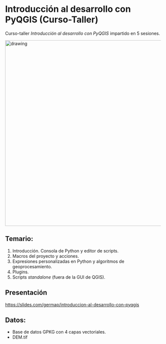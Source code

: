# Introducción al desarrollo con PyQGIS (Curso-Taller)

Curso-taller *Introducción al desarrollo con PyQGIS* impartido en 5 sesiones.

<img src="https://imgur.com/LSV4MUO.png" alt="drawing" width="600"/>

## Temario:

1. Introducción. Consola de Python y editor de scripts.
2. Macros del proyecto y acciones.
3. Expresiones personalizadas en Python y algoritmos de geoprocesamiento.
4. Plugins.
5. Scripts *standalone* (fuera de la GUI de QGIS).

## Presentación
https://slides.com/germap/introduccion-al-desarrollo-con-pyqgis

## Datos:
 + Base de datos GPKG con 4 capas vectoriales.
 + DEM.tif 
